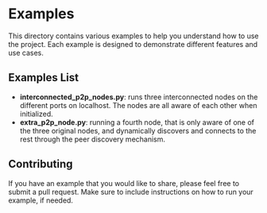 # Examples

This directory contains various examples to help you understand how to use the project. Each example is designed to demonstrate different features and use cases.

## Examples List

- **interconnected_p2p_nodes.py**: runs three interconnected nodes on the different ports on localhost. The nodes are all aware of each other when initialized.
- **extra_p2p_node.py**: running a fourth node, that is only aware of one of the three original nodes, and dynamically discovers and connects to the rest through the peer discovery mechanism.

## Contributing

If you have an example that you would like to share, please feel free to submit a pull request. Make sure to include instructions on how to run your example, if needed.
